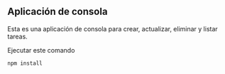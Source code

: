 ## Aplicación de consola 

Esta es una aplicación de consola para crear, actualizar, eliminar y listar tareas.

Ejecutar este comando
```
npm install
```